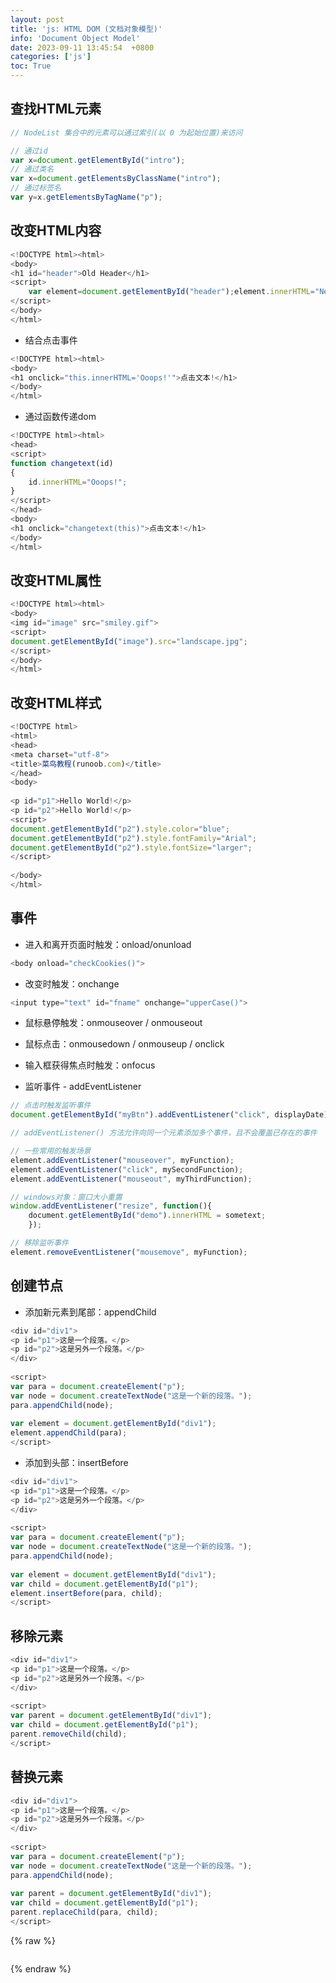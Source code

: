 ```yaml
---
layout: post
title: 'js: HTML DOM (文档对象模型)'
info: 'Document Object Model'
date: 2023-09-11 13:45:54  +0800
categories: ['js']
toc: True
---
```



## 查找HTML元素

```js
// NodeList 集合中的元素可以通过索引(以 0 为起始位置)来访问

// 通过id
var x=document.getElementById("intro");
// 通过类名
var x=document.getElementsByClassName("intro");
// 通过标签名
var y=x.getElementsByTagName("p");

```

## 改变HTML内容

```js
<!DOCTYPE html><html>
<body>
<h1 id="header">Old Header</h1>
<script>
	var element=document.getElementById("header");element.innerHTML="New Header";
</script>
</body>
</html>
```

- 结合点击事件

```js
<!DOCTYPE html><html>
<body>
<h1 onclick="this.innerHTML='Ooops!'">点击文本!</h1>
</body>
</html>
```

- 通过函数传递dom

```js
<!DOCTYPE html><html>
<head>
<script>
function changetext(id)
{
    id.innerHTML="Ooops!";
}
</script>
</head>
<body>
<h1 onclick="changetext(this)">点击文本!</h1>
</body>
</html>
```


## 改变HTML属性

```js
<!DOCTYPE html><html>
<body>
<img id="image" src="smiley.gif">
<script>
document.getElementById("image").src="landscape.jpg";
</script>
</body>
</html>
```

## 改变HTML样式

```js
<!DOCTYPE html>
<html>
<head>
<meta charset="utf-8">
<title>菜鸟教程(runoob.com)</title>
</head>
<body>
 
<p id="p1">Hello World!</p>
<p id="p2">Hello World!</p>
<script>
document.getElementById("p2").style.color="blue";
document.getElementById("p2").style.fontFamily="Arial";
document.getElementById("p2").style.fontSize="larger";
</script>
 
</body>
</html>
```


## 事件

- 进入和离开页面时触发：onload/onunload 

```js
<body onload="checkCookies()">
```

- 改变时触发：onchange

```js
<input type="text" id="fname" onchange="upperCase()">
```

- 鼠标悬停触发：onmouseover / onmouseout 

- 鼠标点击：onmousedown / onmouseup / onclick

- 输入框获得焦点时触发：onfocus

- 监听事件 - addEventListener

```js
// 点击时触发监听事件
document.getElementById("myBtn").addEventListener("click", displayDate);

// addEventListener() 方法允许向同一个元素添加多个事件，且不会覆盖已存在的事件

// 一些常用的触发场景
element.addEventListener("mouseover", myFunction);
element.addEventListener("click", mySecondFunction);
element.addEventListener("mouseout", myThirdFunction);

// windows对象：窗口大小重置
window.addEventListener("resize", function(){
    document.getElementById("demo").innerHTML = sometext;
	});

// 移除监听事件
element.removeEventListener("mousemove", myFunction);
```


## 创建节点

- 添加新元素到尾部：appendChild

```js
<div id="div1">
<p id="p1">这是一个段落。</p>
<p id="p2">这是另外一个段落。</p>
</div>
 
<script>
var para = document.createElement("p");
var node = document.createTextNode("这是一个新的段落。");
para.appendChild(node);
 
var element = document.getElementById("div1");
element.appendChild(para);
</script>
```

- 添加到头部：insertBefore

```js
<div id="div1">
<p id="p1">这是一个段落。</p>
<p id="p2">这是另外一个段落。</p>
</div>
 
<script>
var para = document.createElement("p");
var node = document.createTextNode("这是一个新的段落。");
para.appendChild(node);
 
var element = document.getElementById("div1");
var child = document.getElementById("p1");
element.insertBefore(para, child);
</script>
```


## 移除元素

```js
<div id="div1">
<p id="p1">这是一个段落。</p>
<p id="p2">这是另外一个段落。</p>
</div>
 
<script>
var parent = document.getElementById("div1");
var child = document.getElementById("p1");
parent.removeChild(child);
</script>
```


## 替换元素

```js
<div id="div1">
<p id="p1">这是一个段落。</p>
<p id="p2">这是另外一个段落。</p>
</div>
 
<script>
var para = document.createElement("p");
var node = document.createTextNode("这是一个新的段落。");
para.appendChild(node);
 
var parent = document.getElementById("div1");
var child = document.getElementById("p1");
parent.replaceChild(para, child);
</script>
```





<!-- ![引入图片]({{site.url}}/image/js/2023-09-11-js_dom/image_1.jpg) -->

{% raw %}
```
```
{% endraw %}
